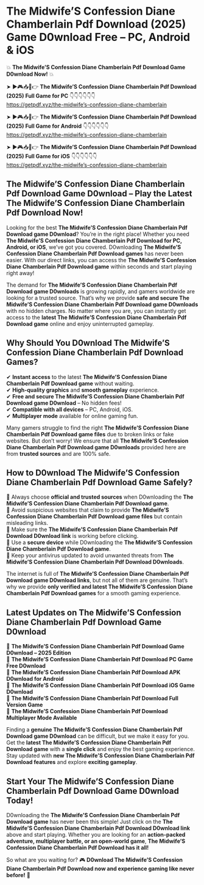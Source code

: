 # The Midwife’S Confession Diane Chamberlain Pdf Download (2025) Game D0wnload Free – PC, Android & iOS

💥 **The Midwife’S Confession Diane Chamberlain Pdf Download Game D0wnload Now!** 💥  

➤ ►🎮📥📱👉 **The Midwife’S Confession Diane Chamberlain Pdf Download (2025) Full Game for PC** 👇👇👇👇👇👇  
https://getpdf.xyz/the-midwife’s-confession-diane-chamberlain  

➤ ►🎮📥📱👉 **The Midwife’S Confession Diane Chamberlain Pdf Download (2025) Full Game for Android** 👇👇👇👇👇👇  
https://getpdf.xyz/the-midwife’s-confession-diane-chamberlain  

➤ ►🎮📥📱👉 **The Midwife’S Confession Diane Chamberlain Pdf Download (2025) Full Game for iOS** 👇👇👇👇👇👇  
https://getpdf.xyz/the-midwife’s-confession-diane-chamberlain  

## The Midwife’S Confession Diane Chamberlain Pdf Download Game D0wnload – Play the Latest The Midwife’S Confession Diane Chamberlain Pdf Download Now!

Looking for the best **The Midwife’S Confession Diane Chamberlain Pdf Download game D0wnload**? You’re in the right place! Whether you need **The Midwife’S Confession Diane Chamberlain Pdf Download for PC, Android, or iOS**, we’ve got you covered. D0wnloading **The Midwife’S Confession Diane Chamberlain Pdf Download games** has never been easier. With our direct links, you can access the **The Midwife’S Confession Diane Chamberlain Pdf Download game** within seconds and start playing right away!  

The demand for **The Midwife’S Confession Diane Chamberlain Pdf Download game D0wnloads** is growing rapidly, and gamers worldwide are looking for a trusted source. That’s why we provide **safe and secure The Midwife’S Confession Diane Chamberlain Pdf Download game D0wnloads** with no hidden charges. No matter where you are, you can instantly get access to the **latest The Midwife’S Confession Diane Chamberlain Pdf Download game** online and enjoy uninterrupted gameplay.  

## **Why Should You D0wnload The Midwife’S Confession Diane Chamberlain Pdf Download Games?**  

✔ **Instant access** to the latest **The Midwife’S Confession Diane Chamberlain Pdf Download game** without waiting.  
✔ **High-quality graphics** and **smooth gameplay** experience.  
✔ **Free and secure The Midwife’S Confession Diane Chamberlain Pdf Download game D0wnload** – No hidden fees!  
✔ **Compatible with all devices** – PC, Android, iOS.  
✔ **Multiplayer mode** available for online gaming fun.  

Many gamers struggle to find the right **The Midwife’S Confession Diane Chamberlain Pdf Download game files** due to broken links or fake websites. But don’t worry! We ensure that all **The Midwife’S Confession Diane Chamberlain Pdf Download game D0wnloads** provided here are from **trusted sources** and are 100% safe.  

## **How to D0wnload The Midwife’S Confession Diane Chamberlain Pdf Download Game Safely?**  

📌 Always choose **official and trusted sources** when D0wnloading the **The Midwife’S Confession Diane Chamberlain Pdf Download game**.  
📌 Avoid suspicious websites that claim to provide **The Midwife’S Confession Diane Chamberlain Pdf Download game files** but contain misleading links.  
📌 Make sure the **The Midwife’S Confession Diane Chamberlain Pdf Download D0wnload link** is working before clicking.  
📌 Use a **secure device** while D0wnloading the **The Midwife’S Confession Diane Chamberlain Pdf Download game**.  
📌 Keep your antivirus updated to avoid unwanted threats from **The Midwife’S Confession Diane Chamberlain Pdf Download D0wnloads**.  

The internet is full of **The Midwife’S Confession Diane Chamberlain Pdf Download game D0wnload links**, but not all of them are genuine. That’s why we provide **only verified and latest The Midwife’S Confession Diane Chamberlain Pdf Download games** for a smooth gaming experience.  

## **Latest Updates on The Midwife’S Confession Diane Chamberlain Pdf Download Game D0wnload**  

🔹 **The Midwife’S Confession Diane Chamberlain Pdf Download Game D0wnload – 2025 Edition**  
🔹 **The Midwife’S Confession Diane Chamberlain Pdf Download PC Game Free D0wnload**  
🔹 **The Midwife’S Confession Diane Chamberlain Pdf Download APK D0wnload for Android**  
🔹 **The Midwife’S Confession Diane Chamberlain Pdf Download iOS Game D0wnload**  
🔹 **The Midwife’S Confession Diane Chamberlain Pdf Download Full Version Game**  
🔹 **The Midwife’S Confession Diane Chamberlain Pdf Download Multiplayer Mode Available**  

Finding a **genuine The Midwife’S Confession Diane Chamberlain Pdf Download game D0wnload** can be difficult, but we make it easy for you. Get the **latest The Midwife’S Confession Diane Chamberlain Pdf Download game** with a **single click** and enjoy the best gaming experience. Stay updated with **new The Midwife’S Confession Diane Chamberlain Pdf Download features** and explore **exciting gameplay**.  

## **Start Your The Midwife’S Confession Diane Chamberlain Pdf Download Game D0wnload Today!**  

D0wnloading the **The Midwife’S Confession Diane Chamberlain Pdf Download game** has never been this simple! Just click on the **The Midwife’S Confession Diane Chamberlain Pdf Download D0wnload link** above and start playing. Whether you are looking for an **action-packed adventure, multiplayer battle, or an open-world game**, **The Midwife’S Confession Diane Chamberlain Pdf Download has it all!**  

So what are you waiting for? 🎮 **D0wnload The Midwife’S Confession Diane Chamberlain Pdf Download now and experience gaming like never before!** 🚀  